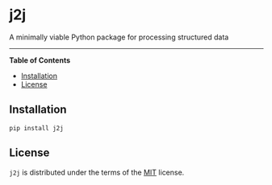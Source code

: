 # j2j

A minimally viable Python package for processing structured data

-----

**Table of Contents**

- [Installation](#installation)
- [License](#license)

## Installation

```console
pip install j2j
```

## License

`j2j` is distributed under the terms of the [MIT](https://spdx.org/licenses/MIT.html) license.
